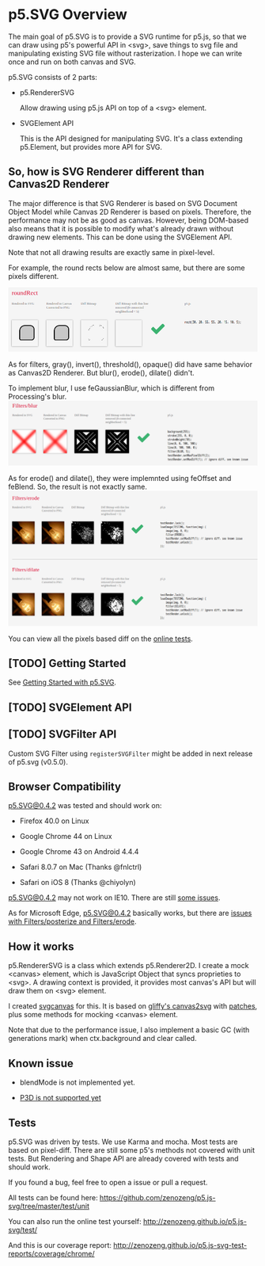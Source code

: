 # p5.SVG Overview

The main goal of p5.SVG is to provide a SVG runtime for p5.js,
so that we can draw using p5's powerful API in \<svg\>, save things to svg file
and manipulating existing SVG file without rasterization.
I hope we can write once and run on both canvas and SVG.

p5.SVG consists of 2 parts:

- p5.RendererSVG

    Allow drawing using p5.js API on top of a \<svg\> element.

- SVGElement API

    This is the API designed for manipulating SVG.
    It's a class extending p5.Element, but provides more API for SVG.

## So, how is SVG Renderer different than Canvas2D Renderer

The major difference is that SVG Renderer is based on SVG Document Object Model
while Canvas 2D Renderer is based on pixels.
Therefore, the performance may not be as good as canvas.
However, being DOM-based also means that it is possible to modify what's already drawn without drawing new elements. This can be done using the SVGElement API.

Note that not all drawing results are exactly same in pixel-level.

For example, the round rects below are almost same, but there are some pixels different.

![round rect](round-rect.png)

As for filters, gray(), invert(), threshold(), opaque() did have same behavior as Canvas2D Renderer. But blur(), erode(), dilate() didn't.

To implement blur, I use feGaussianBlur, which is different from Processing's blur.
![blur](blur.png)

As for erode() and dilate(), they were implemnted using feOffset and feBlend. So, the result is not exactly same.
![erode](erode.png)

You can view all the pixels based diff on the [online tests](http://zenozeng.github.io/p5.js-svg/test/).

## [TODO] Getting Started

See [Getting Started with p5.SVG](./getting-started.md).

## [TODO] SVGElement API

## [TODO] SVGFilter API

Custom SVG Filter using `registerSVGFilter` might be added in next release of p5.svg (v0.5.0).

## Browser Compatibility

p5.SVG@0.4.2 was tested and should work on:

- Firefox 40.0 on Linux
- Google Chrome 44 on Linux

- Google Chrome 43 on Android 4.4.4

- Safari 8.0.7 on Mac (Thanks @fnlctrl)

- Safari on iOS 8 (Thanks @chiyolyn)

p5.SVG@0.4.2 may not work on IE10. There are still [some issues](https://github.com/zenozeng/p5.js-svg/issues/122).

As for Microsoft Edge, p5.SVG@0.4.2 basically works, but there are [issues with Filters/posterize and Filters/erode](https://github.com/zenozeng/p5.js-svg/issues/128).

## How it works

p5.RendererSVG is a class which extends p5.Renderer2D.
I create a mock \<canvas\> element,
which is JavaScript Object that syncs proprieties to \<svg\>.
A drawing context is provided,
it provides most canvas's API but will draw them on \<svg\> element.

I created [svgcanvas](https://github.com/zenozeng/svgcanvas) for this.
It is based on [gliffy's canvas2svg](https://github.com/gliffy/canvas2svg) with [patches](https://github.com/gliffy/canvas2svg/issues?utf8=%E2%9C%93&q=author%3Azenozeng+), plus some methods for mocking \<canvas\> element.

Note that due to the performance issue, I also implement a basic GC (with generations mark) when ctx.background and clear called.

## Known issue

- blendMode is not implemented yet.

- [P3D is not supported yet](https://github.com/zenozeng/p5.js-svg/issues/51)

## Tests

p5.SVG was driven by tests.
We use Karma and mocha.
Most tests are based on pixel-diff.
There are still some p5's methods not covered with unit tests.
But Rendering and Shape API are already covered with tests and should work.

If you found a bug, feel free to open a issue or pull a request.

All tests can be found here:
https://github.com/zenozeng/p5.js-svg/tree/master/test/unit

You can also run the online test yourself:
http://zenozeng.github.io/p5.js-svg/test/

And this is our coverage report:
http://zenozeng.github.io/p5.js-svg-test-reports/coverage/chrome/
